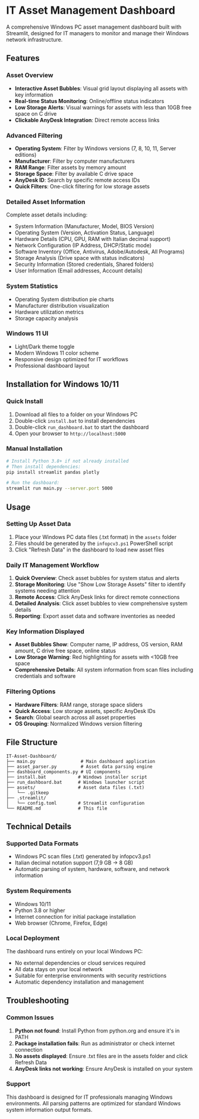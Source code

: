 # IT Asset Management Dashboard

A comprehensive Windows PC asset management dashboard built with Streamlit, designed for IT managers to monitor and manage their Windows network infrastructure.

## Features

### Asset Overview
- **Interactive Asset Bubbles**: Visual grid layout displaying all assets with key information
- **Real-time Status Monitoring**: Online/offline status indicators
- **Low Storage Alerts**: Visual warnings for assets with less than 10GB free space on C drive
- **Clickable AnyDesk Integration**: Direct remote access links

### Advanced Filtering
- **Operating System**: Filter by Windows versions (7, 8, 10, 11, Server editions)
- **Manufacturer**: Filter by computer manufacturers
- **RAM Range**: Filter assets by memory amount
- **Storage Space**: Filter by available C drive space
- **AnyDesk ID**: Search by specific remote access IDs
- **Quick Filters**: One-click filtering for low storage assets

### Detailed Asset Information
Complete asset details including:
- System Information (Manufacturer, Model, BIOS Version)
- Operating System (Version, Activation Status, Language)
- Hardware Details (CPU, GPU, RAM with Italian decimal support)
- Network Configuration (IP Address, DHCP/Static mode)
- Software Inventory (Office, Antivirus, Adobe/Autodesk, All Programs)
- Storage Analysis (Drive space with status indicators)
- Security Information (Stored credentials, Shared folders)
- User Information (Email addresses, Account details)

### System Statistics
- Operating System distribution pie charts
- Manufacturer distribution visualization
- Hardware utilization metrics
- Storage capacity analysis

### Windows 11 UI
- Light/Dark theme toggle
- Modern Windows 11 color scheme
- Responsive design optimized for IT workflows
- Professional dashboard layout

## Installation for Windows 10/11

### Quick Install
1. Download all files to a folder on your Windows PC
2. Double-click `install.bat` to install dependencies
3. Double-click `run_dashboard.bat` to start the dashboard
4. Open your browser to `http://localhost:5000`

### Manual Installation
```bash
# Install Python 3.8+ if not already installed
# Then install dependencies:
pip install streamlit pandas plotly

# Run the dashboard:
streamlit run main.py --server.port 5000
```

## Usage

### Setting Up Asset Data
1. Place your Windows PC data files (.txt format) in the `assets` folder
2. Files should be generated by the `infopcv3.ps1` PowerShell script
3. Click "Refresh Data" in the dashboard to load new asset files

### Daily IT Management Workflow
1. **Quick Overview**: Check asset bubbles for system status and alerts
2. **Storage Monitoring**: Use "Show Low Storage Assets" filter to identify systems needing attention
3. **Remote Access**: Click AnyDesk links for direct remote connections
4. **Detailed Analysis**: Click asset bubbles to view comprehensive system details
5. **Reporting**: Export asset data and software inventories as needed

### Key Information Displayed
- **Asset Bubbles Show**: Computer name, IP address, OS version, RAM amount, C drive free space, online status
- **Low Storage Warning**: Red highlighting for assets with <10GB free space
- **Comprehensive Details**: All system information from scan files including credentials and software

### Filtering Options
- **Hardware Filters**: RAM range, storage space sliders
- **Quick Access**: Low storage assets, specific AnyDesk IDs
- **Search**: Global search across all asset properties
- **OS Grouping**: Normalized Windows version filtering

## File Structure
```
IT-Asset-Dashboard/
├── main.py                 # Main dashboard application
├── asset_parser.py         # Asset data parsing engine
├── dashboard_components.py # UI components
├── install.bat            # Windows installer script
├── run_dashboard.bat      # Windows launcher script
├── assets/                # Asset data files (.txt)
│   └── .gitkeep
├── .streamlit/
│   └── config.toml        # Streamlit configuration
└── README.md              # This file
```

## Technical Details

### Supported Data Formats
- Windows PC scan files (.txt) generated by infopcv3.ps1
- Italian decimal notation support (7,9 GB → 8 GB)
- Automatic parsing of system, hardware, software, and network information

### System Requirements
- Windows 10/11
- Python 3.8 or higher
- Internet connection for initial package installation
- Web browser (Chrome, Firefox, Edge)

### Local Deployment
The dashboard runs entirely on your local Windows PC:
- No external dependencies or cloud services required
- All data stays on your local network
- Suitable for enterprise environments with security restrictions
- Automatic dependency installation and management

## Troubleshooting

### Common Issues
1. **Python not found**: Install Python from python.org and ensure it's in PATH
2. **Package installation fails**: Run as administrator or check internet connection
3. **No assets displayed**: Ensure .txt files are in the assets folder and click Refresh Data
4. **AnyDesk links not working**: Ensure AnyDesk is installed on your system

### Support
This dashboard is designed for IT professionals managing Windows environments. All parsing patterns are optimized for standard Windows system information output formats.